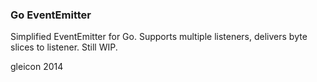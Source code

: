 ### Go EventEmitter

Simplified EventEmitter for Go. Supports multiple listeners, delivers byte slices to listener. Still WIP.


gleicon 2014
